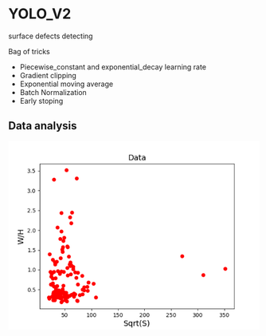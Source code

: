 # YOLO_V2
surface defects detecting     

Bag of tricks
- Piecewise_constant and exponential_decay learning rate
- Gradient clipping
- Exponential moving average
- Batch Normalization
- Early stoping

## Data analysis
![image](https://github.com/baobeila/YOLO_V2/blob/master/images/scale.png)

